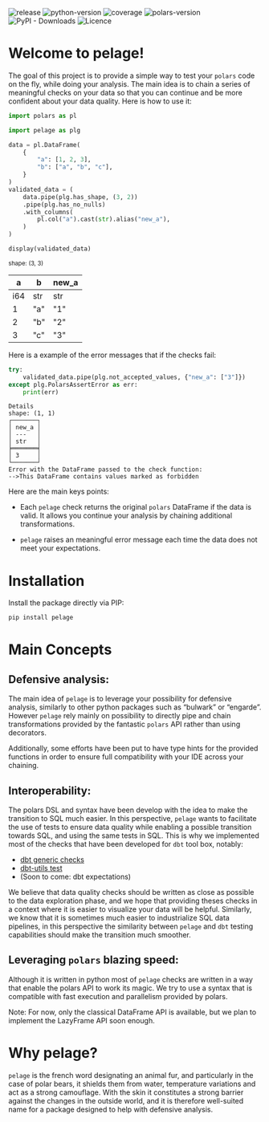 

![release](https://img.shields.io/github/v/release/alixtc/pelage?color=orange.png)
![python-version](https://img.shields.io/badge/dynamic/toml?url=https%3A%2F%2Fraw.githubusercontent.com%2Falixtc%2Fpelage%2Fmaster%2Fpyproject.toml&query=%24.tool.poetry.dependencies.python&label=Python%20version)
![coverage](https://img.shields.io/badge/dynamic/json?url=https%3A%2F%2Fraw.githubusercontent.com%2Falixtc%2Fpelage%2Fmaster%2F.coverage%2Fcoverage.json&query=%24.totals.percent_covered_display&suffix=%25&label=Coverage&color=green)
![polars-version](https://img.shields.io/badge/dynamic/toml?url=https%3A%2F%2Fraw.githubusercontent.com%2Falixtc%2Fpelage%2Fmaster%2Fpyproject.toml&query=%24.tool.poetry.dependencies.polars&label=Polars)
![PyPI - Downloads](https://img.shields.io/pypi/dm/pelage?color=red.png)
![Licence](https://img.shields.io/github/license/alixtc/pelage.png)

# Welcome to pelage!

The goal of this project is to provide a simple way to test your
`polars` code on the fly, while doing your analysis. The main idea is to
chain a series of meaningful checks on your data so that you can
continue and be more confident about your data quality. Here is how to
use it:

``` python
import polars as pl

import pelage as plg

data = pl.DataFrame(
    {
        "a": [1, 2, 3],
        "b": ["a", "b", "c"],
    }
)
validated_data = (
    data.pipe(plg.has_shape, (3, 2))
    .pipe(plg.has_no_nulls)
    .with_columns(
        pl.col("a").cast(str).alias("new_a"),
    )
)

display(validated_data)
```

<div>

<div><style>
.dataframe > thead > tr,
.dataframe > tbody > tr {
  text-align: right;
  white-space: pre-wrap;
}
</style>
<small>shape: (3, 3)</small>

| a   | b   | new_a |
|-----|-----|-------|
| i64 | str | str   |
| 1   | "a" | "1"   |
| 2   | "b" | "2"   |
| 3   | "c" | "3"   |

</div>

</div>

Here is a example of the error messages that if the checks fail:

``` python
try:
    validated_data.pipe(plg.not_accepted_values, {"new_a": ["3"]})
except plg.PolarsAssertError as err:
    print(err)
```

    Details
    shape: (1, 1)
    ┌───────┐
    │ new_a │
    │ ---   │
    │ str   │
    ╞═══════╡
    │ 3     │
    └───────┘
    Error with the DataFrame passed to the check function:
    -->This DataFrame contains values marked as forbidden

Here are the main keys points:

- Each `pelage` check returns the original `polars` DataFrame if the
  data is valid. It allows you continue your analysis by chaining
  additional transformations.

- `pelage` raises an meaningful error message each time the data does
  not meet your expectations.

# Installation

Install the package directly via PIP:

``` bash
pip install pelage
```

# Main Concepts

## Defensive analysis:

The main idea of `pelage` is to leverage your possibility for defensive
analysis, similarly to other python packages such as “bulwark” or
“engarde”. However `pelage` rely mainly on possibility to directly pipe
and chain transformations provided by the fantastic `polars` API rather
than using decorators.

Additionally, some efforts have been put to have type hints for the
provided functions in order to ensure full compatibility with your IDE
across your chaining.

## Interoperability:

The polars DSL and syntax have been develop with the idea to make the
transition to SQL much easier. In this perspective, `pelage` wants to
facilitate the use of tests to ensure data quality while enabling a
possible transition towards SQL, and using the same tests in SQL. This
is why we implemented most of the checks that have been developed for
`dbt` tool box, notably:

- [dbt generic
  checks](https://docs.getdbt.com/docs/build/data-tests#generic-data-tests)
- [dbt-utils
  test](https://github.com/dbt-labs/dbt-utils?tab=readme-ov-file)
- (Soon to come: dbt expectations)

We believe that data quality checks should be written as close as
possible to the data exploration phase, and we hope that providing
theses checks in a context where it is easier to visualize your data
will be helpful. Similarly, we know that it is sometimes much easier to
industrialize SQL data pipelines, in this perspective the similarity
between `pelage` and `dbt` testing capabilities should make the
transition much smoother.

## Leveraging `polars` blazing speed:

Although it is written in python most of `pelage` checks are written in
a way that enable the polars API to work its magic. We try to use a
syntax that is compatible with fast execution and parallelism provided
by polars.

Note: For now, only the classical DataFrame API is available, but we
plan to implement the LazyFrame API soon enough.

# Why pelage?

`pelage` is the french word designating an animal fur, and particularly
in the case of polar bears, it shields them from water, temperature
variations and act as a strong camouflage. With the skin it constitutes
a strong barrier against the changes in the outside world, and it is
therefore well-suited name for a package designed to help with defensive
analysis.
